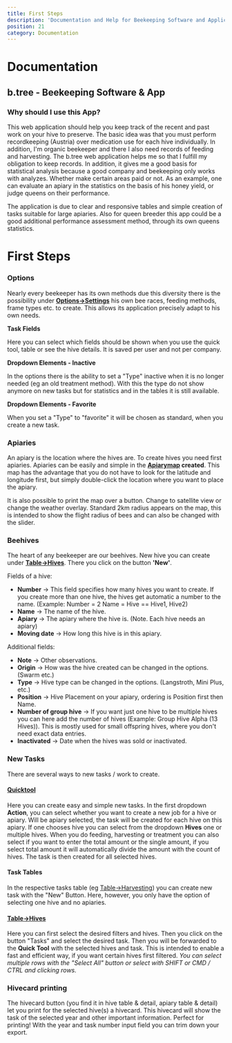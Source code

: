 ```yaml
---
title: First Steps
description: 'Documentation and Help for Beekeeping Software and Application'
position: 21
category: Documentation
---
```


# Documentation

## b.tree - Beekeeping Software  & App

### Why should I use this App?

This web application should help you keep track of the recent and past work on your hive to preserve. The basic idea was that you must perform recordkeeping (Austria) over medication use for each hive individually. In addition, I'm organic beekeeper and there I also need records of feeding and harvesting. The b.tree web application helps me so that I fulfill my obligation to keep records. In addition, it gives me a good basis for statistical analysis because a good company and beekeeping only works with analyzes. Whether make certain areas paid or not. As an example, one can evaluate an apiary in the statistics on the basis of his honey yield, or judge queens on their performance.

The application is due to clear and responsive tables and simple creation of tasks suitable for large apiaries. Also for queen breeder this app could be a good additional performance assessment method, through its own queens statistics.

First Steps
==============

### Options

Nearly every beekeeper has its own methods due this diversity there is the possibility under **[Options->Settings](https://www.btree.at/app/settings/#tab_options)** his own bee races, feeding methods, frame types etc. to create. This allows its application precisely adapt to his own needs.

**Task Fields**

Here you can select which fields should be shown when you use the quick tool, table or see the hive details. It is saved per user and not per company.

**Dropdown Elements - Inactive**

In the options there is the ability to set a "Type" inactive when it is no longer needed (eg an old treatment method). With this the type do not show anymore on new tasks but for statistics and in the tables it is still available.

**Dropdown Elements - Favorite**

When you set a "Type" to "favorite" it will be chosen as standard, when you create a new task.


### Apiaries

An apiary is the location where the hives are. To create hives you need first apiaries. Apiaries can be easily and simple in the **[Apiarymap](../map/) created**. This map has the advantage that you do not have to look for the latitude and longitude first, but simply double-click the location where you want to place the apiary.

It is also possible to print the map over a button. Change to satellite view or change the weather overlay. Standard 2km radius appears on the map, this is intended to show the flight radius of bees and can also be changed with the slider.

### Beehives

The heart of any beekeeper are our beehives. New hive you can create under **[Table->Hives](https://www.btree.at/app/table/hive/)**. There you click on the button **'New'**.

Fields of a hive:

* **Number** -> This field specifies how many hives you want to create. If you create more than one hive, the hives get automatic a number to the name. (Example: Number = 2 Name = Hive == Hive1, Hive2)
* **Name** -> The name of the hive.
* **Apiary** -> The apiary where the hive is. (Note. Each hive needs an apiary)
* **Moving date** -> How long this hive is in this apiary.

Additional fields:

* **Note** -> Other observations.
* **Origin** -> How was the hive created can be changed in the options. (Swarm etc.)
* **Type** -> Hive type can be changed in the options. (Langstroth, Mini Plus, etc.)
* **Position** -> Hive Placement on your apiary, ordering is Position first then Name.
* **Number of group hive** -> If you want just one hive to be multiple hives you can here add the number of hives (Example: Group Hive Alpha (13 Hives)). This is mostly used for small offspring hives, where you don't need exact data entries.
* **Inactivated** -> Date when the hives was sold or inactivated.

### New Tasks

There are several ways to new tasks / work to create.

#### **[Quicktool](https://www.btree.at/app/quicktool/create/hive/checkup)**

Here you can create easy and simple new tasks. In the first dropdown **Action**, you can select whether you want to create a new job for a hive or apiary. Will be apiary selected, the task will be created for each hive on this apiary. If one chooses hive you can select from the dropdown **Hives** one or multiple hives. When you do feeding, harvesting or treatment you can also select if you want to enter the total amount or the single amount, if you select total amount it will automatically divide the amount with the count of hives. The task is then created for all selected hives.

#### **Task Tables**

In the respective tasks table (eg [Table->Harvesting](https://www.btree.at/app/table/harvest/#tab_tables)) you can create new task with the "New" Button. Here, however, you only have the option of selecting one hive and no apiaries.

#### **[Table->Hives](https://www.btree.at/app/table/hive/)**

Here you can first select the desired filters and hives. Then you click on the button "Tasks" and select the desired task. Then you will be forwarded to the **Quick Tool** with the selected hives and task. This is intended to enable a fast and efficient way, if you want certain hives first filtered.
*You can select multiple rows with the "Select All" button or select with SHIFT or CMD / CTRL and clicking rows.*

### Hivecard printing

The hivecard button (you find it in hive table & detail, apiary table & detail) let you print for the selected hive(s) a hivecard. This hivecard will show the task of the selected year and other important information. Perfect for printing! With the year and task number input field you can trim down your export.
